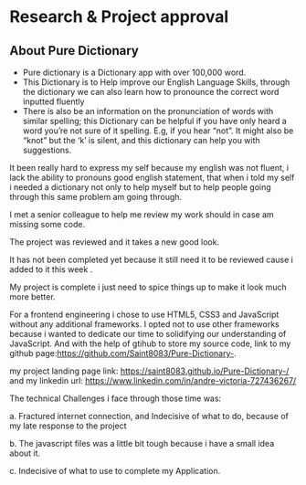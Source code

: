# Research & Project approval
## About Pure Dictionary

- Pure dictionary is a Dictionary app with over 100,000 word.
- This Dictionary is to Help improve our English Language Skills,  through the dictionary we can also learn how to pronounce the correct word inputted fluently 
- There is also be an information on the pronunciation of words with similar spelling; this Dictionary can be helpful if you have only heard a word you’re not sure of it spelling.  E.g, if you hear “not”. It might also be “knot” but the ‘k’ is silent, and this dictionary  can help you with suggestions.


It been really hard to express my self because my english was not fluent, i lack the ability to pronouns good english statement, that when i told my self i needed a dictionary not only to help myself but to help people going through this same problem am going through.

I met a senior colleague to help me review my work should in case am missing some code.

The project was reviewed and it takes a new good look.

It has not been completed yet because it still need it to be reviewed cause i added to it this week .

My project is complete i just need to spice things up to make it look much more better.

For a frontend engineering i chose to use HTML5, CSS3 and JavaScript without any additional frameworks. I opted not to use other frameworks because i wanted to dedicate our time to solidifying our understanding of JavaScript. And with the help of gtihub to store my source code, link to my github page:https://github.com/Saint8083/Pure-Dictionary-.

my project landing page link: https://saint8083.github.io/Pure-Dictionary-/ and my linkedin url: https://www.linkedin.com/in/andre-victoria-727436267/

The technical Challenges i face through those time was:

a. Fractured internet connection, and Indecisive of what to do, because of my late response to the project

b. The javascript files was a little bit tough because i have a small idea about it.

c. Indecisive of what to use to complete my Application.

